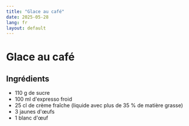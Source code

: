 ```yaml
---
title: "Glace au café"
date: 2025-05-28
lang: fr
layout: default
---
```


# Glace au café


## Ingrédients

- 110 g de sucre
- 100 ml d'expresso froid
- 25 cl de crème fraîche (liquide avec plus de 35 % de matière grasse)
- 3 jaunes d'œufs
- 1 blanc d'œuf